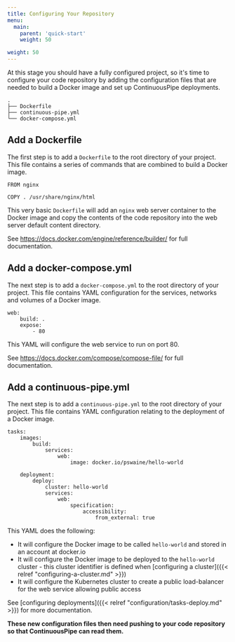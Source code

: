 ```yaml
---
title: Configuring Your Repository
menu:
  main:
    parent: 'quick-start'
    weight: 50

weight: 50
---
```

At this stage you should have a fully configured project, so it's time to configure your code repository by adding the configuration files that are needed to build a Docker image and set up ContinuousPipe deployments.

```
.
├── Dockerfile
├── continuous-pipe.yml
└── docker-compose.yml
```

## Add a Dockerfile

The first step is to add a `Dockerfile` to the root directory of your project. This file contains a series of commands that are combined to build a Docker image.

```
FROM nginx

COPY . /usr/share/nginx/html
```

This very basic `Dockerfile` will add an `nginx` web server container to the Docker image and copy the contents of the code repository into the web server default content directory.

See https://docs.docker.com/engine/reference/builder/ for full documentation.

## Add a docker-compose.yml

The next step is to add a `docker-compose.yml` to the root directory of your project. This file contains YAML configuration for the services, networks and volumes of a Docker image.

```
web:
    build: .
    expose:
        - 80
```

This YAML will configure the web service to run on port 80.

See https://docs.docker.com/compose/compose-file/ for full documentation.

## Add a continuous-pipe.yml

The next step is to add a `continuous-pipe.yml` to the root directory of your project. This file contains YAML configuration relating to the deployment of a Docker image.

```
tasks:
    images:
        build:
            services:
                web:
                    image: docker.io/pswaine/hello-world

    deployment:
        deploy:
            cluster: hello-world
            services:
                web:
                    specification:
                        accessibility:
                            from_external: true
```

This YAML does the following:

- It will configure the Docker image to be called `hello-world` and stored in an account at docker.io
- It will configure the Docker image to be deployed to the `hello-world` cluster - this cluster identifier is defined when [configuring a cluster]({{< relref "configuring-a-cluster.md" >}})
- It will configure the Kubernetes cluster to create a public load-balancer for the web service allowing public access

See [configuring deployments]({{< relref "configuration/tasks-deploy.md" >}}) for more documentation.

**These new configuration files then need pushing to your code repository so that ContinuousPipe can read them.**
